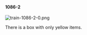 #### 1086-2
![train-1086-2-0.png](https://github.com/lil-lab/nlvr/raw/master/nlvr/train/images/2/train-1086-2-0.png "train-1086-2-0.png")

There is a box with only yellow items.